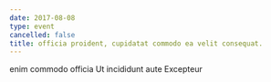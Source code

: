 ```yaml
---
date: 2017-08-08
type: event
cancelled: false
title: officia proident, cupidatat commodo ea velit consequat.
---
```

enim commodo officia Ut incididunt aute Excepteur